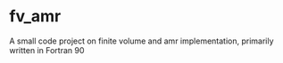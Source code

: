 # fv_amr
A small code project on finite volume and amr implementation, primarily written in Fortran 90
